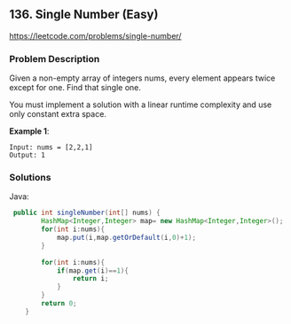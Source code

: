 ## 136. Single Number (Easy)
https://leetcode.com/problems/single-number/

### Problem Description

Given a non-empty array of integers nums, every element appears twice except for one. Find that single one.

You must implement a solution with a linear runtime complexity and use only constant extra space.

 
**Example 1**:
```
Input: nums = [2,2,1]
Output: 1

```
### Solutions

Java:

```java
 public int singleNumber(int[] nums) {
        HashMap<Integer,Integer> map= new HashMap<Integer,Integer>();
        for(int i:nums){
            map.put(i,map.getOrDefault(i,0)+1);
        }
        
        for(int i:nums){
            if(map.get(i)==1){
                return i;
            }
        }
        return 0;
    }
```
